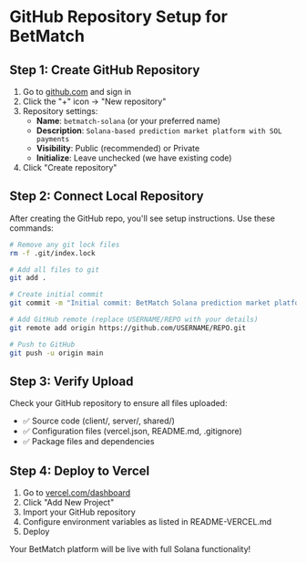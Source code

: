 # GitHub Repository Setup for BetMatch

## Step 1: Create GitHub Repository

1. Go to [github.com](https://github.com) and sign in
2. Click the "+" icon → "New repository"
3. Repository settings:
   - **Name**: `betmatch-solana` (or your preferred name)
   - **Description**: `Solana-based prediction market platform with SOL payments`
   - **Visibility**: Public (recommended) or Private
   - **Initialize**: Leave unchecked (we have existing code)
4. Click "Create repository"

## Step 2: Connect Local Repository

After creating the GitHub repo, you'll see setup instructions. Use these commands:

```bash
# Remove any git lock files
rm -f .git/index.lock

# Add all files to git
git add .

# Create initial commit
git commit -m "Initial commit: BetMatch Solana prediction market platform"

# Add GitHub remote (replace USERNAME/REPO with your details)
git remote add origin https://github.com/USERNAME/REPO.git

# Push to GitHub
git push -u origin main
```

## Step 3: Verify Upload

Check your GitHub repository to ensure all files uploaded:
- ✅ Source code (client/, server/, shared/)
- ✅ Configuration files (vercel.json, README.md, .gitignore)
- ✅ Package files and dependencies

## Step 4: Deploy to Vercel

1. Go to [vercel.com/dashboard](https://vercel.com/dashboard)
2. Click "Add New Project"
3. Import your GitHub repository
4. Configure environment variables as listed in README-VERCEL.md
5. Deploy

Your BetMatch platform will be live with full Solana functionality!